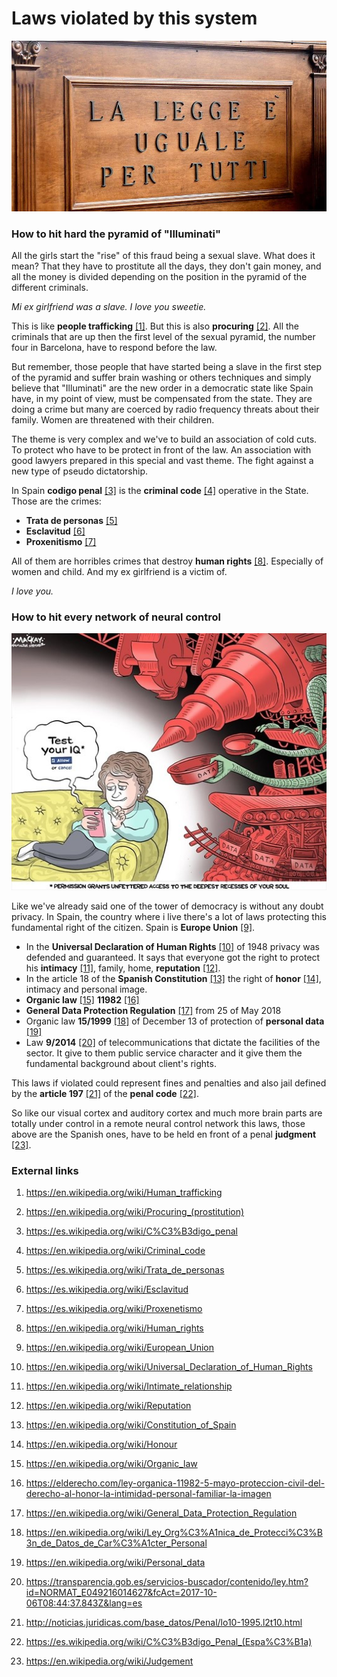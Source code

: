 # Laws violated by this system

![La legge è uguale per tutti](../Images/-piero-calamandrei--la-legge--20190913-160438-legge-uguale-tutti.jpg)

### How to hit hard the pyramid of "Illuminati"

All the girls start the "rise" of this fraud being a sexual slave. What does it mean? That they have to prostitute all the days, they don't gain money, and all the money is divided depending on the position in the pyramid of the different criminals. 

*Mi ex girlfriend was a slave. I love you sweetie.*

This is like **people trafficking** [[1]](https://en.wikipedia.org/wiki/Human_trafficking). But this is also **procuring** [[2]](https://en.wikipedia.org/wiki/Procuring_(prostitution)). All the criminals that are up then the first level of the sexual pyramid, the number four in Barcelona, have to respond before the law. 

But remember, those people that have started being a slave in the first step of the pyramid and suffer brain washing or others techniques and simply believe that "Illuminati" are the new order in a democratic state like Spain have, in my point of view, must be compensated from the state. They are doing a crime but many are coerced by radio frequency threats about their family. Women are threatened with their children. 

The theme is very complex and we've to build an association of cold cuts. To protect who have to be protect in front of the law. An association with good lawyers prepared in this special and vast theme. The fight against a new type of pseudo dictatorship.

In Spain **codigo penal** [[3]](https://es.wikipedia.org/wiki/C%C3%B3digo_penal) is the **criminal code** [[4]](https://en.wikipedia.org/wiki/Criminal_code) operative in the State. Those are the crimes:

- **Trata de personas** [[5]](https://es.wikipedia.org/wiki/Trata_de_personas)
- **Esclavitud** [[6]](https://es.wikipedia.org/wiki/Esclavitud)
- **Proxenitismo** [[7]](https://es.wikipedia.org/wiki/Proxenetismo)

All of them are horribles crimes that destroy **human rights** [[8]](https://en.wikipedia.org/wiki/Human_rights). Especially of women and child. And my ex girlfriend is a victim of.

*I love you.*

### How to hit every network of neural control

![Test your IQ](../Images/B88103384Z.1_20180321200953_000_GET490KV.2-0_Super_Portrait.jpg)

Like we've already said one of the tower of democracy is without any doubt privacy. In Spain, the country where i live there's a lot of laws protecting this fundamental right of the citizen. Spain is **Europe Union** [[9]](https://en.wikipedia.org/wiki/European_Union). 

- In the **Universal Declaration of Human Rights** [[10]](https://en.wikipedia.org/wiki/Universal_Declaration_of_Human_Rights) of 1948 privacy was defended and guaranteed. It says that everyone got the right to protect his **intimacy** [[11]](https://en.wikipedia.org/wiki/Intimate_relationship), family, home, **reputation** [[12]](https://en.wikipedia.org/wiki/Reputation).
- In the article 18 of the **Spanish Constitution** [[13]](https://en.wikipedia.org/wiki/Constitution_of_Spain) the right of **honor** [[14]](https://en.wikipedia.org/wiki/Honour), intimacy and personal image.
- **Organic law** [[15]](https://en.wikipedia.org/wiki/Organic_law) **11982** [[16]](https://elderecho.com/ley-organica-11982-5-mayo-proteccion-civil-del-derecho-al-honor-la-intimidad-personal-familiar-la-imagen) 
- **General Data Protection Regulation** [[17]](https://en.wikipedia.org/wiki/General_Data_Protection_Regulation) from 25 of May 2018
- Organic law **15/1999** [[18]](https://en.wikipedia.org/wiki/Ley_Org%C3%A1nica_de_Protecci%C3%B3n_de_Datos_de_Car%C3%A1cter_Personal) of December 13 of protection of **personal data** [[19]](https://en.wikipedia.org/wiki/Personal_data)
- Law **9/2014** [[20]](https://transparencia.gob.es/servicios-buscador/contenido/ley.htm?id=NORMAT_E049216014627&fcAct=2017-10-06T08:44:37.843Z&lang=es) of telecommunications that dictate the facilities of the sector. It give to them public service character and it give them the fundamental background about client's rights. 


This laws if violated could represent fines and penalties and also jail defined by the **article 197** [[21]](http://noticias.juridicas.com/base_datos/Penal/lo10-1995.l2t10.html) of the **penal code** [[22]](https://es.wikipedia.org/wiki/C%C3%B3digo_Penal_(Espa%C3%B1a)).

So like our visual cortex and auditory cortex and much more brain parts are totally under control in a remote neural control network this laws, those above are the Spanish ones, have to be held en front of a penal **judgment** [[23]](https://en.wikipedia.org/wiki/Judgement).

### External links

1. https://en.wikipedia.org/wiki/Human_trafficking

2. https://en.wikipedia.org/wiki/Procuring_(prostitution)

3. https://es.wikipedia.org/wiki/C%C3%B3digo_penal

4. https://en.wikipedia.org/wiki/Criminal_code

5. https://es.wikipedia.org/wiki/Trata_de_personas

6. https://es.wikipedia.org/wiki/Esclavitud

7. https://es.wikipedia.org/wiki/Proxenetismo

8. https://en.wikipedia.org/wiki/Human_rights

9. https://en.wikipedia.org/wiki/European_Union

10. https://en.wikipedia.org/wiki/Universal_Declaration_of_Human_Rights

11. https://en.wikipedia.org/wiki/Intimate_relationship

12. https://en.wikipedia.org/wiki/Reputation

13. https://en.wikipedia.org/wiki/Constitution_of_Spain

14. https://en.wikipedia.org/wiki/Honour

15. https://en.wikipedia.org/wiki/Organic_law

16. https://elderecho.com/ley-organica-11982-5-mayo-proteccion-civil-del-derecho-al-honor-la-intimidad-personal-familiar-la-imagen

17. https://en.wikipedia.org/wiki/General_Data_Protection_Regulation

18. https://en.wikipedia.org/wiki/Ley_Org%C3%A1nica_de_Protecci%C3%B3n_de_Datos_de_Car%C3%A1cter_Personal

19. https://en.wikipedia.org/wiki/Personal_data

20. https://transparencia.gob.es/servicios-buscador/contenido/ley.htm?id=NORMAT_E049216014627&fcAct=2017-10-06T08:44:37.843Z&lang=es

21. http://noticias.juridicas.com/base_datos/Penal/lo10-1995.l2t10.html

22. https://es.wikipedia.org/wiki/C%C3%B3digo_Penal_(Espa%C3%B1a)

23. https://en.wikipedia.org/wiki/Judgement

    